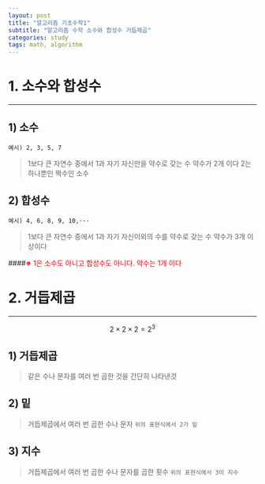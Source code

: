 ```yaml
---
layout: post
title: "알고리즘 기초수학1"
subtitle: "알고리즘 수학 소수와 합성수 거듭제곱"
categories: study
tags: math, algorithm
---
```

# 1. 소수와 합성수
-------------------------
## 1) 소수
`예시) 2, 3, 5, 7`
> 1보다 큰 자연수 중에서 1과 자기 자신만을 약수로 갖는 수
> 약수가 2개 이다
> 2는 하나뿐인 짝수인 소수

## 2) 합성수
`예시) 4, 6, 8, 9, 10,···`
> 1보다 큰 자연수 중에서 1과 자기 자신이외의 수를 약수로 갖는 수
> 약수가 3개 이상이다

####<font color='red'>**※** 1은 소수도 아니고 합성수도 아니다. 약수는 1개 이다</font>
# 2. 거듭제곱
---------------------------
$$2\times 2\times 2 = 2^3$$
## 1) 거듭제곱
> 같은 수나 문자를 여러 번 곱한 것을 간단히 나타낸것
## 2) 밑
> 거듭제곱에서 여러 번 곱한 수나 문자
> `위의 표현식에서 2가 밑`
## 3) 지수
> 거듭제곱에서 여러 번 곱한 수나 문자를 곱한 횟수
> `위의 표현식에서 3이 지수`